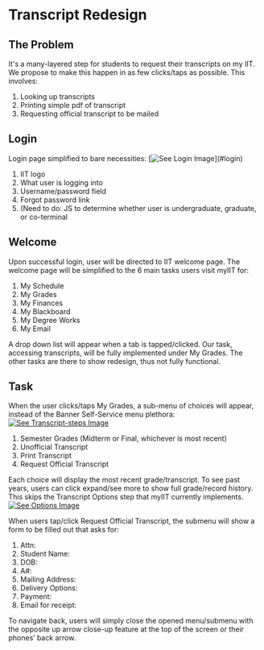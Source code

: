 # Transcript Redesign

## The Problem

It's a many-layered step for students to request their transcripts on my IIT. We propose to make this happen in as few clicks/taps as possible. This involves:

1. Looking up transcripts
2. Printing simple pdf of transcript
3. Requesting official transcript to be mailed

## Login

Login page simplified to bare necessities: [![See Login Image](https://github.com/marciano117/project_3_team/blob/master/task-analysis/login.png")](#login)

1. IIT logo
2. What user is logging into
3. Username/password field
4. Forgot password link
5. (Need to do: JS to determine whether user is undergraduate, graduate, or co-terminal 

## Welcome

Upon successful login, user will be directed to IIT welcome page. The welcome page will be simplified to the 6 main tasks users visit myIIT for:

1. My Schedule
2. My Grades
3. My Finances
4. My Blackboard
5. My Degree Works
6. My Email

A drop down list will appear when a tab is tapped/clicked. Our task, accessing transcripts, will be fully implemented under My Grades. The other tasks are there to show redesign, thus not fully functional.

## Task

When the user clicks/taps My Grades, a sub-menu of choices will appear, instead of the Banner Self-Service menu plethora: [![See Transcript-steps Image]("transcript-steps.png")](#task)

1. Semester Grades (Midterm or Final, whichever is most recent)
2. Unofficial Transcript
3. Print Transcript
4. Request Official Transcript 

Each choice will display the most recent grade/transcript. To see past years, users can click expand/see more to show full grade/record history. This skips the Transcript Options step that myIIT currently implements. [![See Options Image](options.png")](#task)

When users tap/click Request Official Transcript, the submenu will show a form to be filled out that asks for:  

1. Attn:
2. Student Name:
3. DOB:
4. A#: 
5. Mailing Address:
6. Delivery Options:
7. Payment:
8. Email for receipt:

To navigate back, users will simply close the opened menu/submenu with the opposite up arrow close-up feature at the top of the screen or their phones’ back arrow. 
